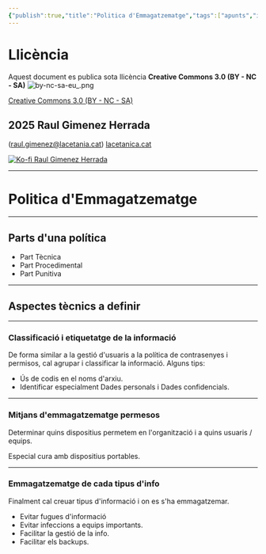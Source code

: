 ```yaml
---
{"publish":true,"title":"Politica d'Emmagatzematge","tags":["apunts","ic10/0226"],"cssclasses":""}
---
```


# Llicència
Aquest document es publica sota llicència **Creative Commons 3.0 (BY - NC - SA)**
![by-nc-sa-eu_.png](http://alquimiabinaria.cat/by-nc-sa-eu_.png)

[Creative Commons 3.0 (BY - NC - SA)](https://creativecommons.org/licenses/by-nc-sa/3.0/es/legalcode.ca)

## 2025 Raul Gimenez Herrada
(raul.gimenez@lacetania.cat)
[lacetanica.cat](https://lacetanica.cat/)

[![Ko-fi Raul Gimenez Herrada](https://alquimiabinaria.cat/kofi.png)](https:/ko-fi.com/raulgimenezherrada)

---
# Politica d'Emmagatzematge
---
## Parts d'una política

- Part Tècnica
- Part Procedimental
- Part Punitiva
---
## Aspectes tècnics a definir

---
### Classificació i etiquetatge de la informació

De forma similar a la gestió d'usuaris a la política de contrasenyes i permisos, cal agrupar i classificar la informació. Alguns tips:

- Ús de codis en el noms d'arxiu.
- Identificar especialment Dades personals i Dades confidencials.

---
### Mitjans d'emmagatzematge permesos

Determinar quins dispositius permetem en l'organització i a quins usuaris / equips.

Especial cura amb dispositius portables.

---
### Emmagatzematge de cada tipus d'info

Finalment cal creuar tipus d'informació i on es s'ha emmagatzemar.

- Evitar fugues d'informació
- Evitar infeccions a equips importants.
- Facilitar la gestió de la info.
- Facilitar els backups.